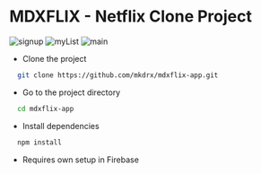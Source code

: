 # MDXFLIX - Netflix Clone Project

![signup](https://user-images.githubusercontent.com/99738621/195941970-71c7de12-b677-4555-9b38-235f9ff4d48c.png)
![myList](https://user-images.githubusercontent.com/99738621/195941980-fcbf31e7-0da7-40e2-b1dd-b4d1e9a70041.png)
![main](https://user-images.githubusercontent.com/99738621/195941987-179efb53-147c-4d54-a38b-40199c38c588.png)


- Clone the project

```bash
  git clone https://github.com/mkdrx/mdxflix-app.git
```

- Go to the project directory

```bash
  cd mdxflix-app
```

- Install dependencies

```bash
  npm install
```

- Requires own setup in Firebase
